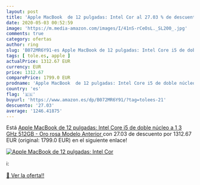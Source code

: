 ```yaml
---
layout: post
title: 'Apple MacBook  de 12 pulgadas: Intel Cor al 27.03 % de descuento'
date: 2020-05-03 00:52:59
image: 'https://m.media-amazon.com/images/I/41nS-rCeOsL._SL200_.jpg'
comments: true
category: ofertas
author: ring
slug: 'B072MR6Y91-es Apple MacBook de 12 pulgadas: Intel Core i5 de doble...'
tags: [ tole.es, apple ]
actualPrice: 1312.67 EUR
currency: EUR
price: 1312.67
comparePrice: 1799.0 EUR
prodname: 'Apple MacBook  de 12 pulgadas: Intel Core i5 de doble núcleo a 1 3 GHz  512GB  - Oro rosa  Modelo Anterior '
country: 'es'
flag: '🇪🇸'
buyurl: 'https://www.amazon.es/dp/B072MR6Y91/?tag=tolees-21'
descuento: '27.03'
average: '1246.41875'
---
```


Está [Apple MacBook  de 12 pulgadas: Intel Core i5 de doble núcleo a 1 3 GHz  512GB  - Oro rosa  Modelo Anterior ](https://www.amazon.es/dp/B072MR6Y91/?tag=tolees-21) con 27.03 de descuento por 1312.67 EUR (original: 1799.0 EUR) en el siguiente enlace!

[![Apple MacBook  de 12 pulgadas: Intel Cor](https://m.media-amazon.com/images/I/41nS-rCeOsL._SL200_.jpg)](https://www.amazon.es/dp/B072MR6Y91/?tag=tolees-21)

ℹ️:


[🛒 Ver la oferta!!](https://www.amazon.es/dp/B072MR6Y91/?tag=tolees-21)

